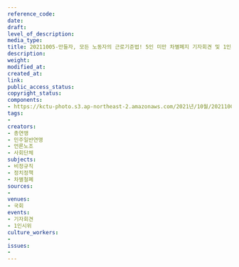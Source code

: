 ```yaml
---
reference_code: 
date: 
draft: 
level_of_description: 
media_type: 
title: 20211005-만들자, 모든 노동자의 근로기준법! 5인 미만 차별폐지 기자회견 및 1인시위
description: 
weight: 
modified_at: 
created_at: 
link: 
public_access_status: 
copyright_status: 
components:
- https://kctu-photo.s3.ap-northeast-2.amazonaws.com/2021년/10월/20211005-만들자,+모든+노동자의+근로기준법!+5인+미만+차별폐지+기자회견+및+1인시위/_1D28122.jpg
tags:
- 
creators:
- 총연맹
- 민주일반연맹
- 언론노조
- 사회단체
subjects:
- 비정규직
- 정치정책
- 차별철폐
sources:
- 
venues:
- 국회
events:
- 기자회견
- 1인시위
culture_workers:
- 
issues:
- 
---
```

